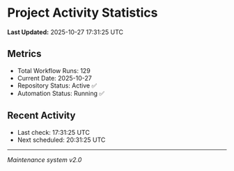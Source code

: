 # Project Activity Statistics

**Last Updated:** 2025-10-27 17:31:25 UTC

## Metrics
- Total Workflow Runs: 129
- Current Date: 2025-10-27
- Repository Status: Active ✅
- Automation Status: Running ✅

## Recent Activity
- Last check: 17:31:25 UTC
- Next scheduled: 20:31:25 UTC

---
*Maintenance system v2.0*
